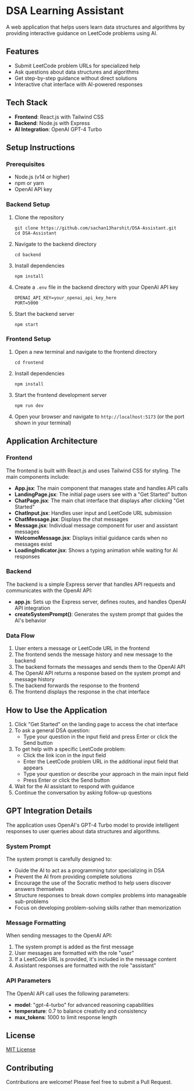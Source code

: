 # DSA Learning Assistant

A web application that helps users learn data structures and algorithms by providing interactive guidance on LeetCode problems using AI.

## Features

- Submit LeetCode problem URLs for specialized help
- Ask questions about data structures and algorithms
- Get step-by-step guidance without direct solutions
- Interactive chat interface with AI-powered responses

## Tech Stack

- **Frontend**: React.js with Tailwind CSS
- **Backend**: Node.js with Express
- **AI Integration**: OpenAI GPT-4 Turbo

## Setup Instructions

### Prerequisites

- Node.js (v14 or higher)
- npm or yarn
- OpenAI API key

### Backend Setup

1. Clone the repository
   ```
   git clone https://github.com/sachan13harshit/DSA-Assistant.git
   cd DSA-Assistant
   ```

2. Navigate to the backend directory
   ```
   cd backend
   ```

3. Install dependencies
   ```
   npm install
   ```

4. Create a `.env` file in the backend directory with your OpenAI API key
   ```
   OPENAI_API_KEY=your_openai_api_key_here
   PORT=5000
   ```

5. Start the backend server
   ```
   npm start
   ```

### Frontend Setup

1. Open a new terminal and navigate to the frontend directory
   ```
   cd frontend
   ```

2. Install dependencies
   ```
   npm install
   ```

3. Start the frontend development server
   ```
   npm run dev
   ```

4. Open your browser and navigate to `http://localhost:5173` (or the port shown in your terminal)

## Application Architecture

### Frontend

The frontend is built with React.js and uses Tailwind CSS for styling. The main components include:

- **App.jsx**: The main component that manages state and handles API calls
- **LandingPage.jsx**: The initial page users see with a "Get Started" button
- **ChatPage.jsx**: The main chat interface that displays after clicking "Get Started"
- **ChatInput.jsx**: Handles user input and LeetCode URL submission
- **ChatMessage.jsx**: Displays the chat messages
- **Message.jsx**: Individual message component for user and assistant messages
- **WelcomeMessage.jsx**: Displays initial guidance cards when no messages exist
- **LoadingIndicator.jsx**: Shows a typing animation while waiting for AI responses

### Backend

The backend is a simple Express server that handles API requests and communicates with the OpenAI API:

- **app.js**: Sets up the Express server, defines routes, and handles OpenAI API integration
- **createSystemPrompt()**: Generates the system prompt that guides the AI's behavior

### Data Flow

1. User enters a message or LeetCode URL in the frontend
2. The frontend sends the message history and new message to the backend
3. The backend formats the messages and sends them to the OpenAI API
4. The OpenAI API returns a response based on the system prompt and message history
5. The backend forwards the response to the frontend
6. The frontend displays the response in the chat interface

## How to Use the Application

1. Click "Get Started" on the landing page to access the chat interface
2. To ask a general DSA question:
   - Type your question in the input field and press Enter or click the Send button
3. To get help with a specific LeetCode problem:
   - Click the link icon in the input field
   - Enter the LeetCode problem URL in the additional input field that appears
   - Type your question or describe your approach in the main input field
   - Press Enter or click the Send button
4. Wait for the AI assistant to respond with guidance
5. Continue the conversation by asking follow-up questions

## GPT Integration Details

The application uses OpenAI's GPT-4 Turbo model to provide intelligent responses to user queries about data structures and algorithms.

### System Prompt

The system prompt is carefully designed to:
- Guide the AI to act as a programming tutor specializing in DSA
- Prevent the AI from providing complete solutions
- Encourage the use of the Socratic method to help users discover answers themselves
- Structure responses to break down complex problems into manageable sub-problems
- Focus on developing problem-solving skills rather than memorization

### Message Formatting

When sending messages to the OpenAI API:
1. The system prompt is added as the first message
2. User messages are formatted with the role "user"
3. If a LeetCode URL is provided, it's included in the message content
4. Assistant responses are formatted with the role "assistant"

### API Parameters

The OpenAI API call uses the following parameters:
- **model**: "gpt-4-turbo" for advanced reasoning capabilities
- **temperature**: 0.7 to balance creativity and consistency
- **max_tokens**: 1000 to limit response length

## License

[MIT License](LICENSE)

## Contributing

Contributions are welcome! Please feel free to submit a Pull Request.